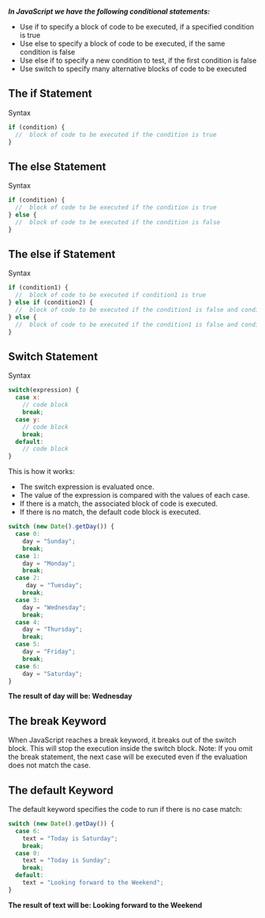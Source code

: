 ***In JavaScript we have the following conditional statements:***

- Use if to specify a block of code to be executed, if a specified condition is true
- Use else to specify a block of code to be executed, if the same condition is false
- Use else if to specify a new condition to test, if the first condition is false
- Use switch to specify many alternative blocks of code to be executed

## The if Statement
Syntax
```js
if (condition) {
  //  block of code to be executed if the condition is true
}
```

## The else Statement
Syntax
```js
if (condition) {
  //  block of code to be executed if the condition is true
} else {
  //  block of code to be executed if the condition is false
}
```

## The else if Statement
Syntax
```js
if (condition1) {
  //  block of code to be executed if condition1 is true
} else if (condition2) {
  //  block of code to be executed if the condition1 is false and condition2 is true
} else {
  //  block of code to be executed if the condition1 is false and condition2 is false
}
```

## Switch Statement
Syntax
```js
switch(expression) {
  case x:
    // code block
    break;
  case y:
    // code block
    break;
  default:
    // code block
}
```

This is how it works:

- The switch expression is evaluated once.
- The value of the expression is compared with the values of each case.
- If there is a match, the associated block of code is executed.
- If there is no match, the default code block is executed.

```js
switch (new Date().getDay()) {
  case 0:
    day = "Sunday";
    break;
  case 1:
    day = "Monday";
    break;
  case 2:
     day = "Tuesday";
    break;
  case 3:
    day = "Wednesday";
    break;
  case 4:
    day = "Thursday";
    break;
  case 5:
    day = "Friday";
    break;
  case 6:
    day = "Saturday";
}
```
**The result of day will be: Wednesday**

## The break Keyword
When JavaScript reaches a break keyword, it breaks out of the switch block.
This will stop the execution inside the switch block.
Note: If you omit the break statement, the next case will be executed even if the evaluation does not match the case.

## The default Keyword
The default keyword specifies the code to run if there is no case match:
```js
switch (new Date().getDay()) {
  case 6:
    text = "Today is Saturday";
    break;
  case 0:
    text = "Today is Sunday";
    break;
  default:
    text = "Looking forward to the Weekend";
}
```
**The result of text will be: Looking forward to the Weekend**

